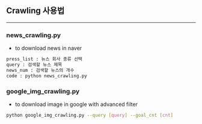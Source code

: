 ## Crawling 사용법
----

### news_crawling.py

- to download news in naver
```bash
press_list : 뉴스 회사 종류 선택
query : 검색할 뉴스 제목
news_num : 검색할 뉴스의 개수
code : python news_crawling.py
```

### google_img_crawling.py

- to download image in google with advanced filter
```bash
python google_img_crawling.py --query [query] --goal_cnt [cnt]
```
 
